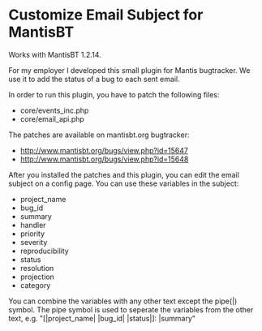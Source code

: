 Customize Email Subject for MantisBT
====================================

Works with MantisBT 1.2.14.

For my employer I developed this small plugin for Mantis bugtracker. We use it to add the status of a bug to each sent email.

In order to run this plugin, you have to patch the following files:
- core/events_inc.php
- core/email_api.php


The patches are available on mantisbt.org bugtracker:
- http://www.mantisbt.org/bugs/view.php?id=15647
- http://www.mantisbt.org/bugs/view.php?id=15648


After you installed the patches and this plugin, you can edit the email subject on a config page.
You can use these variables in the subject:
- project_name
- bug_id
- summary
- handler
- priority
- severity
- reproducibility
- status
- resolution
- projection
- category

You can combine the variables with any other text except the pipe(|) symbol. 
The pipe symbol is used to seperate the variables from the other text, e.g. "[|project_name| |bug_id| |status|]: |summary"
